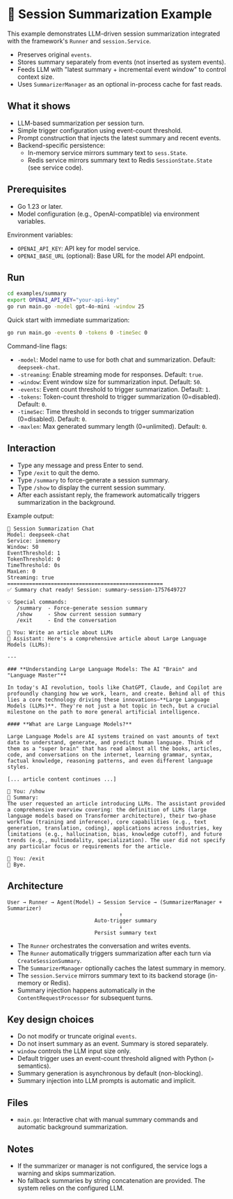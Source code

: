 # 📝 Session Summarization Example

This example demonstrates LLM-driven session summarization integrated with the framework's `Runner` and `session.Service`.

- Preserves original `events`.
- Stores summary separately from events (not inserted as system events).
- Feeds LLM with "latest summary + incremental event window" to control context size.
- Uses `SummarizerManager` as an optional in-process cache for fast reads.

## What it shows

- LLM-based summarization per session turn.
- Simple trigger configuration using event-count threshold.
- Prompt construction that injects the latest summary and recent events.
- Backend-specific persistence:
  - In-memory service mirrors summary text to `sess.State`.
  - Redis service mirrors summary text to Redis `SessionState.State` (see service code).

## Prerequisites

- Go 1.23 or later.
- Model configuration (e.g., OpenAI-compatible) via environment variables.

Environment variables:

- `OPENAI_API_KEY`: API key for model service.
- `OPENAI_BASE_URL` (optional): Base URL for the model API endpoint.

## Run

```bash
cd examples/summary
export OPENAI_API_KEY="your-api-key"
go run main.go -model gpt-4o-mini -window 25
```

Quick start with immediate summarization:

```bash
go run main.go -events 0 -tokens 0 -timeSec 0
```

Command-line flags:

- `-model`: Model name to use for both chat and summarization. Default: `deepseek-chat`.
- `-streaming`: Enable streaming mode for responses. Default: `true`.
- `-window`: Event window size for summarization input. Default: `50`.
- `-events`: Event count threshold to trigger summarization. Default: `1`.
- `-tokens`: Token-count threshold to trigger summarization (0=disabled). Default: `0`.
- `-timeSec`: Time threshold in seconds to trigger summarization (0=disabled). Default: `0`.
- `-maxlen`: Max generated summary length (0=unlimited). Default: `0`.

## Interaction

- Type any message and press Enter to send.
- Type `/exit` to quit the demo.
- Type `/summary` to force-generate a session summary.
- Type `/show` to display the current session summary.
- After each assistant reply, the framework automatically triggers summarization in the background.

Example output:

```
📝 Session Summarization Chat
Model: deepseek-chat
Service: inmemory
Window: 50
EventThreshold: 1
TokenThreshold: 0
TimeThreshold: 0s
MaxLen: 0
Streaming: true
==================================================
✅ Summary chat ready! Session: summary-session-1757649727

💡 Special commands:
   /summary  - Force-generate session summary
   /show     - Show current session summary
   /exit     - End the conversation

👤 You: Write an article about LLMs
🤖 Assistant: Here's a comprehensive article about Large Language Models (LLMs):

---

### **Understanding Large Language Models: The AI "Brain" and "Language Master"**

In today's AI revolution, tools like ChatGPT, Claude, and Copilot are profoundly changing how we work, learn, and create. Behind all of this lies a core technology driving these innovations—**Large Language Models (LLMs)**. They're not just a hot topic in tech, but a crucial milestone on the path to more general artificial intelligence.

#### **What are Large Language Models?**

Large Language Models are AI systems trained on vast amounts of text data to understand, generate, and predict human language. Think of them as a "super brain" that has read almost all the books, articles, code, and conversations on the internet, learning grammar, syntax, factual knowledge, reasoning patterns, and even different language styles.

[... article content continues ...]

👤 You: /show
📝 Summary:
The user requested an article introducing LLMs. The assistant provided a comprehensive overview covering: the definition of LLMs (large language models based on Transformer architecture), their two-phase workflow (training and inference), core capabilities (e.g., text generation, translation, coding), applications across industries, key limitations (e.g., hallucination, bias, knowledge cutoff), and future trends (e.g., multimodality, specialization). The user did not specify any particular focus or requirements for the article.

👤 You: /exit
👋 Bye.
```

## Architecture

```
User → Runner → Agent(Model) → Session Service → (SummarizerManager + Summarizer)
                                    ↑
                            Auto-trigger summary
                                    ↓
                            Persist summary text
```

- The `Runner` orchestrates the conversation and writes events.
- The `Runner` automatically triggers summarization after each turn via `CreateSessionSummary`.
- The `SummarizerManager` optionally caches the latest summary in memory.
- The `session.Service` mirrors summary text to its backend storage (in-memory or Redis).
- Summary injection happens automatically in the `ContentRequestProcessor` for subsequent turns.

## Key design choices

- Do not modify or truncate original `events`.
- Do not insert summary as an event. Summary is stored separately.
- `window` controls the LLM input size only.
- Default trigger uses an event-count threshold aligned with Python (`>` semantics).
- Summary generation is asynchronous by default (non-blocking).
- Summary injection into LLM prompts is automatic and implicit.

## Files

- `main.go`: Interactive chat with manual summary commands and automatic background summarization.

## Notes

- If the summarizer or manager is not configured, the service logs a warning and skips summarization.
- No fallback summaries by string concatenation are provided. The system relies on the configured LLM.
